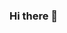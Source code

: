 ### Hi there 👋

<!--
**ShivamButale/ShivamButale** is a ✨ _special_ ✨ repository because its `README.md` (this file) appears on your GitHub profile.

Here are some ideas to get you started:

- 🔭 I’m currently working on Full Stack Web Development, Machine Learning and Competitive Programming
- 🌱 I’m currently studying Computer Engineering from College of Engineering, Pune
- 📫 How to reach me: Linkedin/Mail
- 😄 Pronouns: He/Him
- ⚡ Fun fact: I'm a Fast and Constant Learner :)
-->
